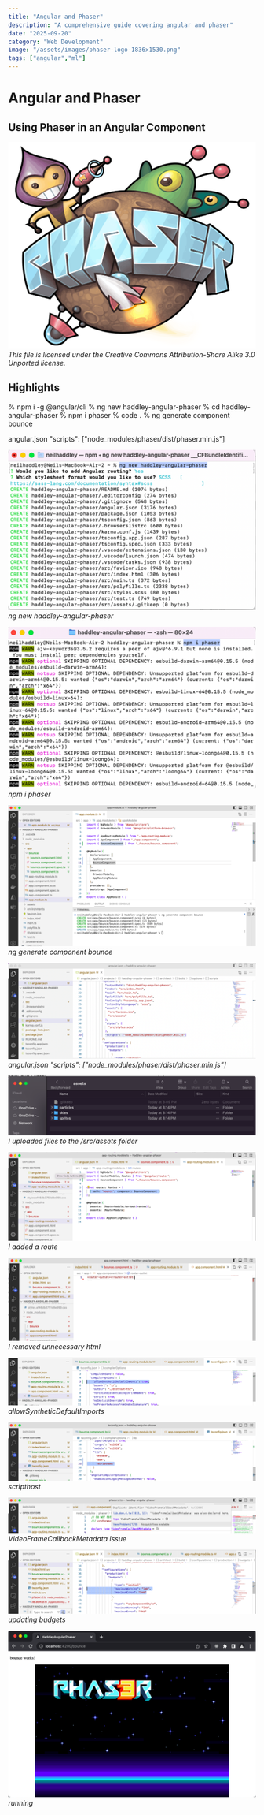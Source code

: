 ```yaml
---
title: "Angular and Phaser"
description: "A comprehensive guide covering angular and phaser"
date: "2025-09-20"
category: "Web Development"
image: "/assets/images/phaser-logo-1836x1530.png"
tags: ["angular","ml"]
---
```


# Angular and Phaser

## Using Phaser in an Angular Component

![Phaser](/assets/images/angularphaser/phaser-logo-1836x1530.png)
*This file is licensed under the Creative Commons Attribution-Share Alike 3.0 Unported license.*


## Highlights

% npm i -g @angular/cli
% ng new haddley-angular-phaser
% cd haddley-angular-phaser
% npm i phaser
% code .
% ng generate component bounce

angular.json "scripts": ["node_modules/phaser/dist/phaser.min.js"]

![](/assets/images/angularphaser/screen-shot-2023-04-23-at-8.09.49-pm-1144x740.png)
*ng new haddley-angular-phaser*

![](/assets/images/angularphaser/screen-shot-2023-04-23-at-8.10.31-pm-1136x738.png)
*npm i phaser*

![](/assets/images/angularphaser/screen-shot-2023-04-23-at-8.11.55-pm-1836x1045.png)
*ng generate component bounce*

![](/assets/images/angularphaser/screen-shot-2023-04-23-at-8.16.17-pm-1836x711.png)
*angular.json "scripts": ["node_modules/phaser/dist/phaser.min.js"]*

![](/assets/images/angularphaser/screen-shot-2023-04-23-at-9.29.36-pm-1834x442.png)
*I uploaded files to the /src/assets folder*

![](/assets/images/angularphaser/screen-shot-2023-04-23-at-8.22.39-pm-1836x658.png)
*I added a route*

![](/assets/images/angularphaser/screen-shot-2023-04-23-at-8.23.53-pm-1836x614.png)
*I removed unnecessary html*

![](/assets/images/angularphaser/screen-shot-2023-04-23-at-8.24.39-pm-1836x355.png)
*allowSyntheticDefaultImports*

![](/assets/images/angularphaser/screen-shot-2023-04-23-at-8.25.08-pm-1836x436.png)
*scripthost*

![](/assets/images/angularphaser/screen-shot-2023-04-23-at-8.36.42-pm-1836x261.png)
*VideoFrameCallbackMetadata issue*

![](/assets/images/angularphaser/screen-shot-2023-04-23-at-9.12.29-pm-1836x476.png)
*updating budgets*

![](/assets/images/angularphaser/screen-shot-2023-04-23-at-9.22.08-pm-1836x1231.png)
*running*
